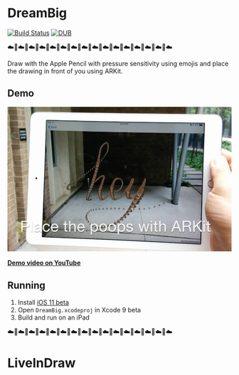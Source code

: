 # DreamBig

[![Build Status](https://travis-ci.org/AcroMace/DreamBig.svg?branch=master)](https://travis-ci.org/AcroMace/DreamBig) [![DUB](https://img.shields.io/dub/l/vibe-d.svg?maxAge=2592000)](https://github.com/AcroMace/DreamBig/blob/master/LICENSE)

☁️🌝☁️🌝☁️🌝☁️🌝☁️🌝☁️🌝☁️🌝☁️🌝☁️🌝☁️🌝☁️🌝☁️🌝☁️🌝☁️🌝☁️🌝☁️

Draw with the Apple Pencil with pressure sensitivity using emojis and place the drawing in front of you using ARKit.

## Demo

![DreamBig Demo](https://github.com/AcroMace/DreamBig/raw/master/Demo.png)

[**Demo video on YouTube**](https://youtu.be/HAf0DnNm1c8)

## Running

1. Install [iOS 11 beta](https://developer.apple.com/download/)
2. Open `DreamBig.xcodeproj` in Xcode 9 beta
3. Build and run on an iPad

☁️🌝☁️🌝☁️🌝☁️🌝☁️🌝☁️🌝☁️🌝☁️🌝☁️🌝☁️🌝☁️🌝☁️🌝☁️🌝☁️🌝☁️🌝☁️
# LiveInDraw
